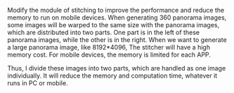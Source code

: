 Modify the module of stitching to improve the performance and reduce the memory to run on mobile devices. When generating 360 panorama images, some images will be warped to the same size with the panorama images, which are distributed into two parts. One part is in the left of these panorama images, while the other is in the right. When we want to generate a large panorama image, like 8192*4096, The stitcher will have a high memory cost. For mobile devices, the memory is limited for each APP. 

Thus, I divide these images into two parts, which are handled as one image individually. It will reduce the memory and computation time, whatever it runs in PC or mobile.
